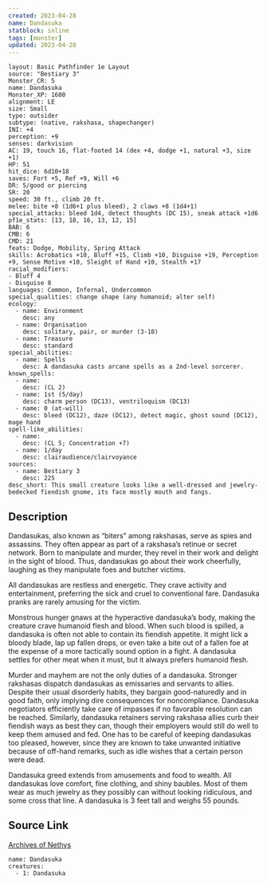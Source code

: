 ```yaml
---
created: 2023-04-28
name: Dandasuka
statblock: inline
tags: [monster]
updated: 2023-04-28
---
```

```statblock
layout: Basic Pathfinder 1e Layout
source: "Bestiary 3"
Monster_CR: 5
name: Dandasuka
Monster_XP: 1600
alignment: LE
size: Small
type: outsider
subtype: (native, rakshasa, shapechanger)
INI: +4
perception: +9
senses: darkvision
AC: 19, touch 16, flat-footed 14 (dex +4, dodge +1, natural +3, size +1)
HP: 51
hit_dice: 6d10+18
saves: Fort +5, Ref +9, Will +6
DR: 5/good or piercing
SR: 20
speed: 30 ft., climb 20 ft.
melee: bite +8 (1d6+1 plus bleed), 2 claws +8 (1d4+1)
special_attacks: bleed 1d4, detect thoughts (DC 15), sneak attack +1d6
pf1e_stats: [13, 18, 16, 13, 12, 15]
BAB: 6
CMB: 6
CMD: 21
feats: Dodge, Mobility, Spring Attack
skills: Acrobatics +10, Bluff +15, Climb +10, Disguise +19, Perception +9, Sense Motive +10, Sleight of Hand +10, Stealth +17
racial_modifiers:
- Bluff 4
- Disguise 8
languages: Common, Infernal, Undercommon
special_qualities: change shape (any humanoid; alter self)
ecology:
  - name: Environment
    desc: any
  - name: Organisation
    desc: solitary, pair, or murder (3-10)
  - name: Treasure
    desc: standard
special_abilities:
  - name: Spells
    desc: A dandasuka casts arcane spells as a 2nd-level sorcerer.
known_spells:
  - name:
    desc: (CL 2)
  - name: 1st (5/day)
    desc: charm person (DC13), ventriloquism (DC13)
  - name: 0 (at-will)
    desc: bleed (DC12), daze (DC12), detect magic, ghost sound (DC12), mage hand
spell-like_abilities:
  - name:
    desc: (CL 5; Concentration +7)
  - name: 1/day
    desc: clairaudience/clairvoyance
sources:
  - name: Bestiary 3
    desc: 225
desc_short: This small creature looks like a well-dressed and jewelry-bedecked fiendish gnome, its face mostly mouth and fangs.
```
## Description
Dandasukas, also known as “biters” among rakshasas, serve as spies and assassins. They often appear as part of a rakshasa’s retinue or secret network. Born to manipulate and murder, they revel in their work and delight in the sight of blood. Thus, dandasukas go about their work cheerfully, laughing as they manipulate foes and butcher victims.

All dandasukas are restless and energetic. They crave activity and entertainment, preferring the sick and cruel to conventional fare. Dandasuka pranks are rarely amusing for the victim.

Monstrous hunger gnaws at the hyperactive dandasuka’s body, making the creature crave humanoid flesh and blood. When such blood is spilled, a dandasuka is often not able to contain its fiendish appetite. It might lick a bloody blade, lap up fallen drops, or even take a bite out of a fallen foe at the expense of a more tactically sound option in a fight. A dandasuka settles for other meat when it must, but it always prefers humanoid flesh.

Murder and mayhem are not the only duties of a dandasuka. Stronger rakshasas dispatch dandasukas as emissaries and servants to allies. Despite their usual disorderly habits, they bargain good-naturedly and in good faith, only implying dire consequences for noncompliance. Dandasuka negotiators efficiently take care of impasses if no favorable resolution can be reached. Similarly, dandasuka retainers serving rakshasa allies curb their fiendish ways as best they can, though their employers would still do well to keep them amused and fed. One has to be careful of keeping dandasukas too pleased, however, since they are known to take unwanted initiative because of off-hand remarks, such as idle wishes that a certain person were dead.

Dandasuka greed extends from amusements and food to wealth. All dandasukas love comfort, fine clothing, and shiny baubles. Most of them wear as much jewelry as they possibly can without looking ridiculous, and some cross that line. A dandasuka is 3 feet tall and weighs 55 pounds.
## Source Link
[Archives of Nethys](https://aonprd.com/MonsterDisplay.aspx?ItemName=Dandasuka)
```encounter-table
name: Dandasuka
creatures:
  - 1: Dandasuka
```
